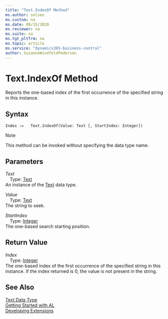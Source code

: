 ```yaml
---
title: "Text.IndexOf Method"
ms.author: solsen
ms.custom: na
ms.date: 09/15/2020
ms.reviewer: na
ms.suite: na
ms.tgt_pltfrm: na
ms.topic: article
ms.service: "dynamics365-business-central"
author: SusanneWindfeldPedersen
---
```

[//]: # (START>DO_NOT_EDIT)
[//]: # (IMPORTANT:Do not edit any of the content between here and the END>DO_NOT_EDIT.)
[//]: # (Any modifications should be made in the .xml files in the ModernDev repo.)
# Text.IndexOf Method
Reports the one-based index of the first occurrence of the specified string in this instance.


## Syntax
```
Index :=   Text.IndexOf(Value: Text [, StartIndex: Integer])
```
> [!NOTE]  
> This method can be invoked without specifying the data type name.  
## Parameters
*Text*  
&emsp;Type: [Text](text-data-type.md)  
An instance of the [Text](text-data-type.md) data type.  

*Value*  
&emsp;Type: [Text](text-data-type.md)  
The string to seek.
        
*StartIndex*  
&emsp;Type: [Integer](../integer/integer-data-type.md)  
The one-based search starting position.  


## Return Value
*Index*  
&emsp;Type: [Integer](../integer/integer-data-type.md)  
The one-based index of the first occurrence of the specified string in this instance. If the index returned is 0, the value is not present in the string.  


[//]: # (IMPORTANT: END>DO_NOT_EDIT)
## See Also
[Text Data Type](text-data-type.md)  
[Getting Started with AL](../../devenv-get-started.md)  
[Developing Extensions](../../devenv-dev-overview.md)